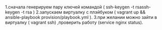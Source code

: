 1.сначала генерируем пару ключей командой ( ssh-keygen -t rsassh-keygen -t rsa )
2.запускаем виртуалку с плэйбуком ( vagrant up && ansible-playbook provision/playbook.yml  ).
3.при желании можно зайти в виртуалку ( vagrant ssh) ,проверить работу (service nginx status).
